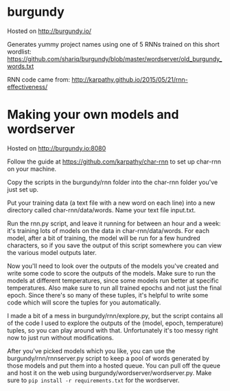 burgundy
========

Hosted on http://burgundy.io/

Generates yummy project names using one of 5 RNNs trained on this short wordlist:
https://github.com/shariq/burgundy/blob/master/wordserver/old_burgundy_words.txt

RNN code came from:
http://karpathy.github.io/2015/05/21/rnn-effectiveness/ 


Making your own models and wordserver
======

Hosted on http://burgundy.io:8080

Follow the guide at https://github.com/karpathy/char-rnn to set up char-rnn on your machine.

Copy the scripts in the burgundy/rnn folder into the char-rnn folder you've just set up.

Put your training data (a text file with a new word on each line) into a new directory called char-rnn/data/words. Name your text file input.txt.

Run the rnn.py script, and leave it running for between an hour and a week: it's training lots of models on the data in char-rnn/data/words. For each model, after a bit of training, the model will be run for a few hundred characters, so if you save the output of this script somewhere you can view the various model outputs later.

Now you'll need to look over the outputs of the models you've created and write some code to score the outputs of the models. Make sure to run the models at different temperatures, since some models run better at specific temperatures. Also make sure to run all trained epochs and not just the final epoch. Since there's so many of these tuples, it's helpful to write some code which will score the tuples for you automatically.

I made a bit of a mess in burgundy/rnn/explore.py, but the script contains all of the code I used to explore the outputs of the (model, epoch, temperature) tuples, so you can play around with that. Unfortunately it's too messy right now to just run without modifications.

After you've picked models which you like, you can use the burgundy/rnn/rnnserver.py script to keep a pool of words generated by those models and put them into a hosted queue. You can pull off the queue and host it on the web using burgundy/wordserver/wordserver.py. Make sure to ```pip install -r requirements.txt``` for the wordserver.
